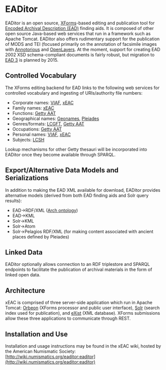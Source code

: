EADitor
=======

EADitor is an open source, [XForms](http://en.wikipedia.org/wiki/XForms)-based editing and publication tool for [Encoded Archival Description (EAD)](http://www.loc.gov/ead/) finding aids. It is composed of other open source Java-based web services that run in a framework such as Apache Tomcat. EADitor also offers rudimentary support for the publication of MODS and TEI (focused primarily on the annotation of facsimile images with [Annotorious](http://annotorious.github.io/) and [OpenLayers](http://openlayers.org). At the moment, support for creating EAD 2002 XSD schema-compliant documents is fairly robust, but migration to [EAD 3](http://www2.archivists.org/groups/technical-subcommittee-on-encoded-archival-description-ead/ead-revision) is planned by 2015.

Controlled Vocabulary
---------------------
The XForms editing backend for EAD links to the following web services for controlled vocabulary and ingesting of URIs/authority file numbers:

* Corporate names: [VIAF](http://viaf.org/), [xEAC](https://github.com/ewg118/xEAC)
* Family names:  [xEAC](https://github.com/ewg118/xEAC)
* Functions: [Getty AAT](http://vocab.getty.edu/aat/)
* Geographical names: [Geonames](http://www.geonames.org), [Pleiades](http://pleiades.stoa.org)
* Genres/formats: [LCGFT](http://id.loc.gov/authorities/genreForms), [Getty AAT](http://vocab.getty.edu/aat/)
* Occupations: [Getty AAT](http://vocab.getty.edu/aat/)
* Personal names: [VIAF](http://viaf.org/), [xEAC](https://github.com/ewg118/xEAC)
* Subjects: [LCSH](http://id.loc.gov/authorities/subjects)

Lookup mechanisms for other Getty thesauri will be incorporated into EADitor once they become available through SPARQL.

Export/Alternative Data Models and Serializations
-------------------------------------------------
In addition to making the EAD XML available for download, EADitor provides alternative models (derived from both EAD finding aids and Solr query results):

* EAD->RDF/XML ([Arch ontology](http://gslis.simmons.edu/archival/arch/index.html))
* EAD->KML
* Solr->KML
* Solr->Atom
* Solr->Pelagios RDF/XML (for making content associated with ancient places defined by Pleiades)

Linked Data
-----------
EADitor optionally allows connection to an RDF triplestore and SPARQL endpoints to facilitate the publication of archival materials in the form of linked open data.

Architecture
------------
xEAC is comprised of three server-side application which run in Apache Tomcat: [Orbeon](http://www.orbeon.com) (XForms processor and public user interface), [Solr](http://lucene.apache.org/solr/) (search index used for publication), and [eXist](http://exist-db.org/exist/apps/homepage/index.html) (XML database).  XForms submissions allow these three applications to communicate through REST.

Installation and Use
--------------------
Installation and usage instructions may be found in the xEAC wiki, hosted by the American Numismatic Society: [http://wiki.numismatics.org/eaditor:eaditor](http://wiki.numismatics.org/eaditor:eaditor)
